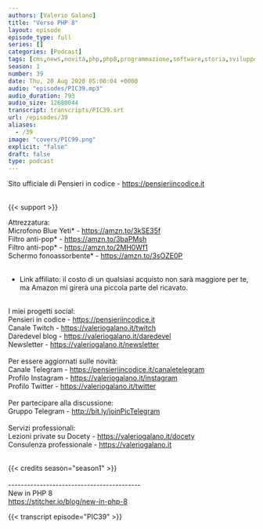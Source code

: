 ```yaml
---
authors: [Valerio Galano]
title: "Verso PHP 8"
layout: episode
episode_type: full
series: []
categories: [Podcast]
tags: [cms,news,novità,php,php8,programmazione,software,storia,sviluppo,web]
season: 1
number: 39
date: Thu, 20 Aug 2020 05:00:04 +0000
audio: "episodes/PIC39.mp3"
audio_duration: 793
audio_size: 12680044
transcript: transcripts/PIC39.srt
url: /episodes/39
aliases: 
  - /39
image: "covers/PIC99.png"
explicit: "false"
draft: false
type: podcast
---
```

Sito ufficiale di Pensieri in codice - <a href="https://pensieriincodice.it" rel="noopener">https://pensieriincodice.it</a> <br />
<br />


{{< support >}}

Attrezzatura:<br />
Microfono Blue Yeti* - <a href="https://amzn.to/3kSE35f" rel="noopener">https://amzn.to/3kSE35f</a>  <br />
Filtro anti-pop* - <a href="https://amzn.to/3baPMsh" rel="noopener">https://amzn.to/3baPMsh</a>  <br />
Filtro anti-pop* - <a href="https://amzn.to/2MH0Wf1" rel="noopener">https://amzn.to/2MH0Wf1</a>  <br />
Schermo fonoassorbente* - <a href="https://amzn.to/3sOZE0P" rel="noopener">https://amzn.to/3sOZE0P</a>  <br />
<br />
* Link affiliato: il costo di un qualsiasi acquisto non sarà maggiore per te, ma Amazon mi girerà una piccola parte del ricavato. <br />
<br />
I miei progetti social:<br />
Pensieri in codice - <a href="https://pensieriincodice.it" rel="noopener">https://pensieriincodice.it</a> <br />
Canale Twitch - <a href="https://valeriogalano.it/twitch" rel="noopener">https://valeriogalano.it/twitch</a> <br />
Daredevel blog - <a href="https://valeriogalano.it/daredevel" rel="noopener">https://valeriogalano.it/daredevel</a> <br />
Newsletter - <a href="https://valeriogalano.it/newsletter" rel="noopener">https://valeriogalano.it/newsletter</a> <br />
<br />
Per essere aggiornati sulle novità:<br />
Canale Telegram - <a href="https://pensieriincodice.it/canaletelegram" rel="noopener">https://pensieriincodice.it/canaletelegram</a> <br />
Profilo Instagram - <a href="https://valeriogalano.it/instagram" rel="noopener">https://valeriogalano.it/instagram</a> <br />
Profilo Twitter - <a href="https://valeriogalano.it/twitter" rel="noopener">https://valeriogalano.it/twitter</a> <br />
<br />
Per partecipare alla discussione:<br />
Gruppo Telegram - <a href="http://bit.ly/joinPicTelegram" rel="noopener">http://bit.ly/joinPicTelegram</a> <br />
<br />
Servizi professionali:<br />
Lezioni private su Docety - <a href="https://valeriogalano.it/docety" rel="noopener">https://valeriogalano.it/docety</a> <br />
Consulenza professionale - <a href="https://valeriogalano.it" rel="noopener">https://valeriogalano.it</a> <br />
<br />


{{< credits season="season1" >}}<br />
<br />
------------------------------------------ <br />
New in PHP 8 <br />
<a href="https://stitcher.io/blog/new-in-php-8" rel="noopener">https://stitcher.io/blog/new-in-php-8</a>

<!-- more -->

{{< transcript episode="PIC39" >}}